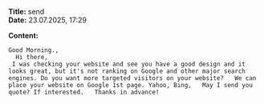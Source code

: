 **Title:** send \
**Date:** 23.07.2025, 17:29

**Content:**
```
Good Morning.,  
  Hi there,  
 I was checking your website and see you have a good design and it looks great, but it's not ranking on Google and other major search engines. Do you want more targeted visitors on your website?   We can place your website on Google 1st page. Yahoo, Bing,   May I send you quote? If interested.   Thanks in advance!
```